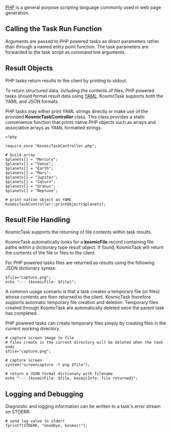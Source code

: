 

[PHP](http://www.php.net/) is a general purpose scripting language commonly used in web page generation.


Calling the Task Run Function
------------------------------

Arguments are passed to PHP powered tasks as direct parameters rather than through a named entry point function. The task parameters are forwarded to the task script as command line arguments.


Result Objects
--------------

PHP tasks return results to the client by printing to stdout.

To return structured data, including the contents of files, PHP powered tasks should format result data using [YAML](http://en.wikipedia.org/wiki/YAML). KosmicTask supports both the YAML and JSON formats.

PHP tasks may either print YAML strings directly or make use of the provided **KosmicTaskController** class. This class  provides a static convenience function that prints native PHP objects such as arrays and associative arrays as YAML formatted strings.

	<?php
	
	require_once "KosmicTaskController.php";
	
	# build array
	$planets[] = "Mercury";
	$planets[] = "Venus";
	$planets[] = "Earth";
	$planets[] = "Mars";
	$planets[] = "Jupiter";
	$planets[] = "Saturn";
	$planets[] = "Uranus";
	$planets[] = "Neptune";
	
	# print native object as YAML
	KosmicTaskController::printObject($planets);


Result File Handling
---------------------

KosmicTask supports the returning of file contents within task results. 

KosmicTask automatically looks for a **kosmicFile** record containing file paths within a dictionary type result object. If found, KosmicTask will return the contents of the file or files to the client.

For PHP powered tasks files are returned as results using the following JSON dictionary syntax:

	$file="capture.png";
	echo "--- {kosmicFile: $file}";

A common usage scenario is that a task creates a temporary file (or files) whose contents are then returned to the client. KosmicTask therefore supports automatic temporary file creation and deletion. Temporary files created through KosmicTask are automatically deleted once the parent task has completed.

PHP powered tasks can create temporary files simply by creating files in the current working directory.

	# capture screen image to file
	# files create in the current directory will be deleted when the task ends
	$file="capture.png";
	
	# capture screen
	system("screencapture -t png $file");
	
	# return a JSON format dictionary with filename
	echo "--- {kosmicFile: $file, kosmicInfo: file returned}";


Logging and Debugging
---------------------

Diagnostic and logging information can be written to a task's error stream on STDERR. 

	# send log value to stderr
	fprintf(STDERR, "Goodbye, kosmos!");


